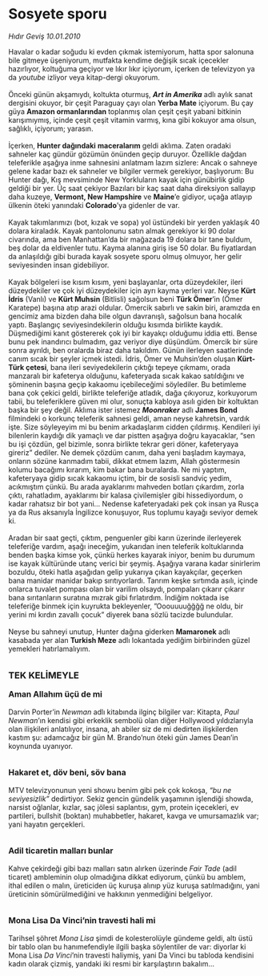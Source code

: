 # Sosyete sporu

*Hıdır Geviş 10.01.2010*

<div class="taraf_structure_2col_1zq">
<div class="margen_n">



 <p>Havalar o kadar soğudu ki evden çıkmak istemiyorum, hatta spor salonuna bile gitmeye üşeniyorum, mutfakta kendime değişik sıcak içecekler hazırlıyor, koltuğuma geçiyor ve lıkır lıkır içiyorum, içerken de televizyon ya da <i>youtube</i> izliyor veya kitap-dergi okuyorum. <br/><br/>Önceki günün akşamıydı, koltukta oturmuş, <b><i>Art in Amerika</i></b> adlı aylık sanat dergisini okuyor, bir çeşit Paraguay çayı olan <b>Yerba Mate</b> içiyorum. Bu çay güya <b>Amazon ormanlarından </b>toplanmış olan çeşit çeşit yabani bitkinin karışımıymış, içinde çeşit çeşit vitamin varmış, kına gibi kokuyor ama olsun, sağlıklı, içiyorum; yarasın. <br/><br/>İçerken, <b>Hunter dağındaki</b> <b>maceralarım</b> geldi aklıma. Zaten oradaki sahneler kaç gündür gözümün önünden geçip duruyor. Özellikle dağdan teleferikle aşağıya inme sahnesini anlatmam lazım sizlere: Ancak o sahneye gelene kadar bazı ek sahneler ve bilgiler vermek gerekiyor, başlıyorum: Bu Hunter dağı, Kış mevsiminde New Yorkluların kayak için günübirlik gidip geldiği bir yer. Üç saat çekiyor Bazıları bir kaç saat daha direksiyon sallayıp daha kuzeye, <b>Vermont, New Hampshire</b> ve <b>Maine</b>’e gidiyor, uçağa atlayıp ülkenin öteki yanındaki <b>Colorado</b>’ya gidenler de var. <br/><br/>Kayak takımlarımızı (bot, kızak ve sopa) yol üstündeki bir yerden yaklaşık 40 dolara kiraladık. Kayak pantolonunu satın almak gerekiyor ki 90 dolar civarında, ama ben Manhattan’da bir mağazada 19 dolara bir tane buldum, beş dolar da eldivenler tutu. Kayma alanına giriş ise 50 dolar. Bu fiyatlardan da anlaşıldığı gibi burada kayak sosyete sporu olmuş olmuyor, her gelir seviyesinden insan gidebiliyor. <br/><br/>Kayak bölgeleri ise kısım kısım, yeni başlayanlar, orta düzeydekiler, ileri düzeydekiler ve çok iyi düzeydekiler için ayrı kayma yerleri var. Neyse <b>Kürt İdris</b> (Vanlı) ve <b>Kürt Muhsin</b> (Bitlisli) sağolsun beni <b>Türk Ömer</b>’in (Ömer Karatepe) başına atıp arazi oldular. Ömercik sabırlı ve sakin biri, aramızda en gencimiz ama bizden daha bile olgun davranışlı, sağolsun bana hocalık yaptı. Başlangıç seviyesindekilerin olduğu kısımda birlikte kaydık. Düşmediğimi kanıt göstererek çok iyi bir kayakçı olduğumu iddia etti. Bense bunu pek inandırıcı bulmadım, gaz veriyor diye düşündüm. Ömercik bir süre sonra ayrıldı, ben oralarda biraz daha takıldım. Günün ilerleyen saatlerinde canım sıcak bir şeyler içmek istedi. İdris, Ömer ve Muhsin’den oluşan <b>Kürt-Türk çetesi</b>, bana ileri seviyedekilerin çıktığı tepeye çıkmamı, orada manzaralı bir kafeterya olduğunu, kafeteryada sıcak kakao satıldığını ve şöminenin başına geçip kakaomu içebileceğimi söylediler. Bu betimleme bana çok çekici geldi, birlikte teleferiğe atladık, dağa çıkıyoruz, korkuyorum tabii, bu teleferiklere güven mi olur, sonuçta kabloya asılı giden bir koltuktan başka bir şey değil. Aklıma ister istemez <b><i>Moonraker</i></b> adlı <b>James Bond</b> filmindeki o korkunç teleferik sahnesi geldi, aman neyse kahretsin, vardık işte. Size söyleyeyim mi bu benim arkadaşlarım cidden çıldırmış. Kendileri iyi bilenlerin kaydığı dik yamaçlı ve dar pistten aşağıya doğru kayacaklar, “sen bu işi çözdün, gel bizimle, sonra birlikte tekrar geri döner, kafeteryaya gireriz” dediler. Ne demek çözdüm canım, daha yeni başladım kaymaya, onların sözüne kanmadım tabii, dikkat etmem lazım, Allah göstermesin kolumu bacağımı kırarım, kim bakar bana buralarda. Ne mi yaptım, kafeteryaya gidip sıcak kakaomu içtim, bir de sosisli sandviç yedim, acıkmıştım çünkü. Bu arada ayaklarımı mahveden botları çıkardım, zorla çıktı, rahatladım, ayaklarımı bir kalasa çivilemişler gibi hissediyordum, o kadar rahatsız bir bot yani… Nedense kafeteryadaki pek çok insan ya Rusça ya da Rus aksanıyla İngilizce konuşuyor, Rus toplumu kayağı seviyor demek ki. <br/><br/>Aradan bir saat geçti, çıktım, penguenler gibi karın üzerinde ilerleyerek teleferiğe vardım, aşağı ineceğim, yukarıdan inen teleferik koltuklarında benden başka kimse yok, çünkü herkes kayarak iniyor, benim bu durumum ise kayak kültüründe utanç verici bir şeymiş. Aşağıya varana kadar sinirlerim bozuldu, öteki hatla aşağıdan gelip yukarıya çıkan kayakçılar, geçerken bana manidar manidar bakıp sırıtıyorlardı. Tanrım keşke sırtımda asılı, içinde onlarca tuvalet pompası olan bir varilim olsaydı, pompaları çıkarır çıkarır bana sırıtanların suratına mızrak gibi fırlatırdım. İndiğim noktada ise teleferiğe binmek için kuyrukta bekleyenler, ”Ooouuuuğğğğ ne oldu, bir yerini mi kırdın zavallı çocuk” diyerek bana sözlü tacizde bulundular. <br/><br/>Neyse bu sahneyi unutup, Hunter dağına giderken <b>Mamaronek</b><i> </i>adlı kasabada yer alan <b>Turkish Meze</b> adlı lokantada yediğim birbirinden güzel yemekleri hatırlamalıyım.<b> <br/><br/><br/><font size="4">TEK KELİMEYLE</font></b><b> <br/><br/><font size="3">Aman Allahım üçü de mi</font></b> <br/><br/>Darvin Porter’in <i>Newman </i>adlı kitabında ilginç bilgiler var: Kitapta, <i>Paul Newman</i>’ın kendisi gibi erkeklik sembolü olan diğer Hollywood yıldızlarıyla olan ilişkileri anlatılıyor, insana, ah abiler siz de mi dedirten ilişkilerden kastım şu: adamcağız bir gün M. Brando’nun öteki gün James Dean’in koynunda uyanıyor.<b> <br/><br/><br/><font size="3">Hakaret et, döv beni, söv bana</font> </b><br/><br/>MTV televizyonunun yeni showu benim gibi pek çok kokoşa, <i>“bu ne seviyesizlik”</i> dedirtiyor. Sekiz gencin gündelik yaşamının işlendiği showda, narsist oğlanlar, kızlar, saç jölesi saplantısı, gym, protein içecekleri, ev partileri, bullshit (boktan) muhabbetler, hakaret, kavga ve umursamazlık var; yani hayatın gerçekleri.<b> <br/><br/><br/><font size="3">Adil ticaretin malları bunlar</font></b> <br/><br/>Kahve çekirdeği gibi bazı malları satın alırken üzerinde <i>Fair Tade</i> (adil ticaret) ambleminin olup olmadığına dikkat ediyorum, çünkü bu amblem, ithal edilen o malın, üreticiden üç kuruşa alınıp yüz kuruşa satılmadığını, yani üreticinin sömürülmediğini ve hakkının yenmediğini belgeliyor.<b> <br/><br/><br/><font size="3">Mona Lisa Da Vinci’nin travesti hali mi</font></b> <br/><br/>Tarihsel şöhret <i>Mona Lisa</i> şimdi de kolesterolüyle gündeme geldi, altı üstü bir tablo olan bu hanımefendiyle ilgili başka söylentiler de var: diyorlar ki Mona Lisa <i>Da Vinci</i>’nin travesti haliymiş, yani Da Vinci bu tabloda kendisini kadın olarak çizmiş, yandaki iki resmi bir karşılaştırın bakalım...</p>
<br/>
<br/>
<br/>



<br/>


<div id="taraf_not">
</div>

</div>


</div>
